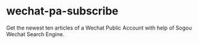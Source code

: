 # wechat-pa-subscribe
Get the newest ten articles of a Wechat Public Account with help of Sogou Wechat Search Engine.
